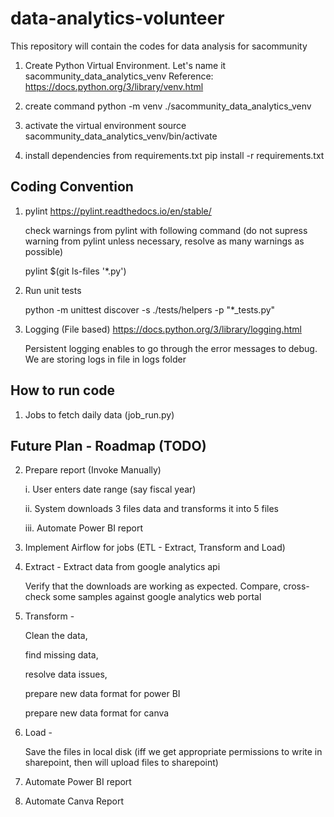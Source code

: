 <!-- To preview markdown in vscode in MAC: press CMD + Shift + V  . This helps in editing markdown-->
# data-analytics-volunteer

This repository will contain the codes for data analysis for sacommunity


1. Create Python Virtual Environment. Let's name it sacommunity_data_analytics_venv
Reference: https://docs.python.org/3/library/venv.html

2. create command
python -m venv ./sacommunity_data_analytics_venv


3. activate the virtual environment
source sacommunity_data_analytics_venv/bin/activate


4. install dependencies from requirements.txt
pip install -r requirements.txt


## Coding Convention
1. pylint
https://pylint.readthedocs.io/en/stable/

    check warnings from pylint with following command (do not supress warning from pylint unless necessary, resolve as many warnings as possible)

    pylint $(git ls-files '*.py')

2. Run unit tests

    python -m unittest discover -s ./tests/helpers -p "*_tests.py"

3. Logging (File based)
https://docs.python.org/3/library/logging.html

    Persistent logging enables to go through the error messages to debug. We are storing logs in file in logs folder
    
## How to run code
1. Jobs to fetch daily data (job_run.py)

## Future Plan - Roadmap (TODO)
2. Prepare report (Invoke Manually)

    i. User enters date range (say fiscal year)

    ii. System downloads 3 files data and transforms it into 5 files

    iii. Automate Power BI report

3. Implement Airflow for jobs (ETL - Extract, Transform and Load)

4. Extract - Extract data from google analytics api

    Verify that the downloads are working as expected. Compare, cross-check some samples against google analytics web portal

5. Transform - 

    Clean the data, 
    
    find missing data,
    
    resolve data issues, 
    
    prepare new data format for power BI

    prepare new data format for canva

6. Load - 

    Save the files in local disk
    (iff we get appropriate permissions to write in sharepoint, then will upload files to sharepoint)

7. Automate Power BI report

8. Automate Canva Report

